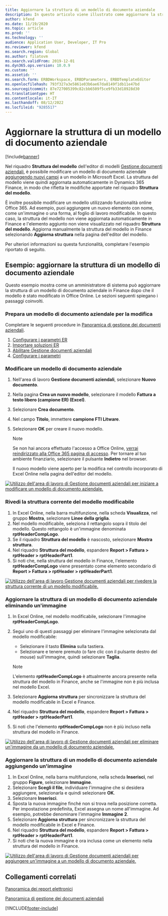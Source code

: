 ```yaml
---
title: Aggiornare la struttura di un modello di documento aziendale
description: In questo articolo viene illustrato come aggiornare la struttura di un modello di documento aziendale utilizzando la funzionalità Gestione documenti aziendali.
author: kfend
ms.date: 11/19/2020
ms.topic: article
ms.prod: ''
ms.technology: ''
audience: Application User, Developer, IT Pro
ms.reviewer: kfend
ms.search.region: Global
ms.author: filatovm
ms.search.validFrom: 2019-12-01
ms.dyn365.ops.version: 10.0.9
ms.custom: ''
ms.assetid: ''
ms.search.form: ERBDWorkspace, ERBDParameters, ERBDTemplateEditor
ms.openlocfilehash: 793f327a3e5861e03b6ae67da8149f1db11e47bd
ms.sourcegitcommit: 87e727005399c82cbb6509f5ce9fb33d18928d30
ms.translationtype: HT
ms.contentlocale: it-IT
ms.lasthandoff: 08/12/2022
ms.locfileid: "9285517"
---
```

# <a name="update-the-structure-of-a-business-document-template"></a>Aggiornare la struttura di un modello di documento aziendale 

[!include[banner](../includes/banner.md)]

Nel riquadro **Struttura del modello** dell'editor di modelli [Gestione documenti aziendali](er-business-document-management.md), è possibile modificare un modello di documento aziendale [aggiungendo nuovi campi](er-bdm-add-field-to-excel-template.md) a un modello in Microsoft Excel. La struttura del modello viene quindi aggiornata automaticamente in Dynamics 365 Finance, in modo che rifletta le modifiche apportate nel riquadro **Struttura del modello**.

È inoltre possibile modificare un modello utilizzando funzionalità online Office 365. Ad esempio, puoi aggiungere un nuovo elemento con nome, come un'immagine o una forma, al foglio di lavoro modificabile. In questo caso, la struttura del modello non viene aggiornata automaticamente in Finance e l'elemento aggiunto non viene visualizzato nel riquadro **Struttura del modello**. Aggiorna manualmente la struttura del modello in Finance selezionando **Aggiorna struttura** nella pagina dell'editor del modello.

Per ulteriori informazioni su questa funzionalità, completare l'esempio riportato di seguito.

## <a name="example-update-the-structure-of-a-business-document-template"></a>Esempio: aggiornare la struttura di un modello di documento aziendale

Questo esempio mostra come un amministratore di sistema può aggiornare la struttura di un modello di documento aziendale in Finance dopo che il modello è stato modificato in Office Online. Le sezioni seguenti spiegano i passaggi coinvolti.

### <a name="prepare-a-business-document-template-for-editing"></a>Prepara un modello di documento aziendale per la modifica

Completare le seguenti procedure in [Panoramica di gestione dei documenti aziendali](er-business-document-management.md).

1. [Configurare i parametri ER](er-business-document-management.md#configure-er-parameters)
2. [Importare soluzioni ER](er-business-document-management.md#import-er-solutions)
3. [Abilitare Gestione documenti aziendali](er-business-document-management.md#enable-business-document-management)
4. [Configurare i parametri](er-business-document-management.md#configure-parameters)

### <a name="edit-a-business-document-template"></a>Modificare un modello di documento aziendale

1. Nell'area di lavoro **Gestione documenti aziendali**, selezionare **Nuovo documento**.
2. Nella pagina **Crea un nuovo modello**, selezionare il modello **Fattura a testo libero (campione ER) (Excel)**.
3. Selezionare **Crea documento**.
4. Nel campo **Titolo**, immettere **campione FTI Litware**.
5. Selezionare **OK** per creare il nuovo modello.

    > [!NOTE]
    > Se non hai ancora effettuato l'accesso a Office Online, [verrai reindirizzato alla Office 365 pagina di accesso](er-business-document-management.md#frequently-asked-questions). Per tornare al tuo ambiente finanziario, selezionare il pulsante **Indietro** nel browser.

    Il nuovo modello viene aperto per la modifica nel controllo incorporato di Excel Online nella pagina dell'editor del modello.

[![Utilizzo dell'area di lavoro di Gestione documenti aziendali per iniziare a modificare un modello di documento aziendale.](./media/er-bdm-update-structure1.gif)](./media/er-bdm-update-structure1.gif)

### <a name="review-the-current-structure-of-the-editable-template"></a>Rivedi la struttura corrente del modello modificabile

1. In Excel Online, nella barra multifunzione, nella scheda **Visualizza**, nel gruppo **Mostra**, selezionare **Linee della griglia**.
2. Nel modello modificabile, seleziona il rettangolo sopra il titolo del modello. Questo rettangolo è un'immagine denominata **rptHeaderCompLogo**.
3. Se il riquadro **Struttura del modello** è nascosto, selezionare **Mostra struttura**.
4. Nel riquadro **Struttura del modello**, espandere **Report \> Fattura \> rptHeader \> rptHeaderPart1**.
5. Si noti che, nella struttura del modello in Finance, l'elemento **rptHeaderCompLogo** viene presentato come elemento secondario di **Report \> Fattura \> rptHeader \> rptHeaderPart1**.

[![Utilizzo dell'area di lavoro Gestione documenti aziendali per rivedere la struttura corrente di un modello modificabile.](./media/er-bdm-update-structure2.gif)](./media/er-bdm-update-structure2.gif)

### <a name="update-the-structure-of-a-business-document-template-by-deleting-a-picture"></a>Aggiornare la struttura di un modello di documento aziendale eliminando un'immagine

1. In Excel Online, nel modello modificabile, selezionare l'immagine **rptHeaderCompLogo**.
2. Segui uno di questi passaggi per eliminare l'immagine selezionata dal modello modificabile:

    - Selezionare il tasto **Elimina** sulla tastiera.
    - Selezionare e tenere premuto (o fare clic con il pulsante destro del mouse) sull'immagine, quindi selezionare **Taglia**.

    > [!NOTE]
    > L'elemento **rptHeaderCompLogo** è attualmente ancora presente nella struttura del modello in Finance, anche se l'immagine non è più inclusa nel modello Excel.

3. Selezionare **Aggiorna struttura** per sincronizzare la struttura del modello modificabile in Excel e Finance.
4. Nel riquadro **Struttura del modello**, espandere **Report \> Fattura \> rptHeader \> rptHeaderPart1**.
5. Si noti che l'elemento **rptHeaderCompLogo** non è più incluso nella struttura del modello in Finance.

[![Utilizzo dell'area di lavoro di Gestione documenti aziendali per eliminare un'immagine da un modello di documento aziendale.](./media/er-bdm-update-structure3.gif)](./media/er-bdm-update-structure3.gif)

### <a name="update-the-structure-of-a-business-document-template-by-adding-a-picture"></a>Aggiornare la struttura di un modello di documento aziendale aggiungendo un'immagine

1. In Excel Online, nella barra multifunzione, nella scheda **Inserisci**, nel gruppo **Figure**, selezionare **Immagine**.
2. Selezionare **Scegli il file**, individuare l'immagine che si desidera aggiungere, selezionarla e quindi selezionare **OK**.
3. Selezionare **Inserisci**.
4. Sposta la nuova immagine finché non si trova nella posizione corretta. Per impostazione predefinita, Excel assegna un nome all'immagine. Ad esempio, potrebbe denominare l'immagine **Immagine 2**.
5. Selezionare **Aggiorna struttura** per sincronizzare la struttura del modello modificabile in Excel e Finance.
6. Nel riquadro **Struttura del modello**, espandere **Report \> Fattura \> rptHeader \> rptHeaderPart1**.
7. Si noti che la nuova immagine è ora inclusa come un elemento nella struttura del modello in Finance.

[![Utilizzo dell'area di lavoro di Gestione documenti aziendali per aggiungere un'immagine a un modello di documento aziendale.](./media/er-bdm-update-structure4.gif)](./media/er-bdm-update-structure4.gif)

## <a name="related-links"></a>Collegamenti correlati

[Panoramica dei report elettronici](general-electronic-reporting.md)

[Panoramica di gestione dei documenti aziendali](er-business-document-management.md)


[!INCLUDE[footer-include](../../../includes/footer-banner.md)]
